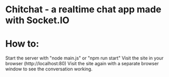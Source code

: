 # Chitchat - a realtime chat app made with Socket.IO

# How to:
Start the server with "node main.js" or "npm run start"
Visit the site in your browser (http://localhost:80)
Visit the site again with a separate browser window to see the conversation working.
